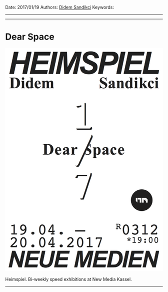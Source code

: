 Date: 2017/01/19
Authors: [Didem Sandikci](http://didemsandikci.com)
Keywords:

---
---

# Dear Space

![](heimspiel_7_didem.png)

Heimspiel. Bi-weekly speed exhibitions at New Media Kassel.

---
